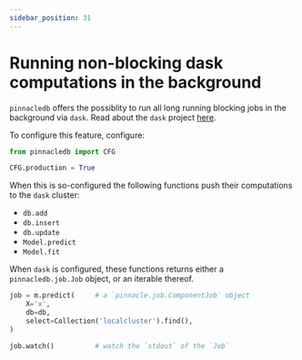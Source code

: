 ```yaml
---
sidebar_position: 31
---
```


# Running non-blocking dask computations in the background

`pinnacledb` offers the possiblity to run all long running blocking jobs in the background via `dask`.
Read about the `dask` project [here](https://www.dask.org/).

To configure this feature, configure:

```python
from pinnacledb import CFG

CFG.production = True
```

When this is so-configured the following functions push their computations to the `dask` cluster:

- `db.add`
- `db.insert`
- `db.update`
- `Model.predict`
- `Model.fit`

When `dask` is configured, these functions returns either a `pinnacledb.job.Job` object, or an iterable thereof.

```python
job = m.predict(     # a `pinnacle.job.ComponentJob` object
    X='x',
    db=db,
    select=Collection('localcluster').find(),
)

job.watch()          # watch the `stdout` of the `Job`
```
